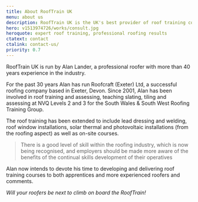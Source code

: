 ```yaml
---
title: About RoofTrain UK
menu: about us
description: RoofTrain UK is the UK's best provider of roof training courses for novice roofers and expert professionals in the roofing and construction industries.
hero: v1513974726/works/consult.jpg
heroquote: expert roof training, professional roofing results
ctatext: contact
ctalink: contact-us/
priority: 0.7
---
```


RoofTrain UK is run by Alan Lander, a professional roofer with more than 40 years experience in the industry.

For the past 30 years Alan has run Roofcraft (Exeter) Ltd, a successful roofing company based in Exeter, Devon. Since 2001, Alan has been involved in roof training and assessing, teaching slating, tiling and assessing at NVQ Levels 2 and 3 for the South Wales & South West Roofing Training Group.

The roof training has been extended to include lead dressing and welding, roof window installations, solar thermal and photovoltaic installations (from the roofing aspect) as well as on-site courses.

> There is a good level of skill within the roofing industry, which is now being recognised, and employers should be made more aware of the benefits of the continual skills development of their operatives

Alan now intends to devote his time to developing and delivering roof training courses to both apprentices and more experienced roofers and comments.

*Will your roofers be next to climb on board the RoofTrain!*
